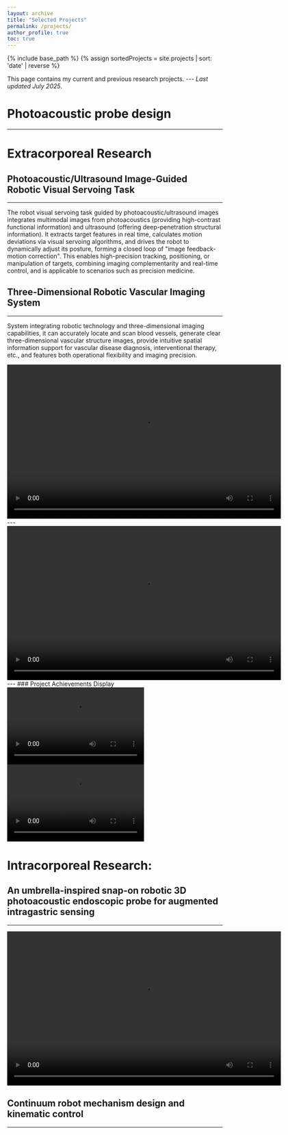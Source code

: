 ```yaml
---
layout: archive
title: "Selected Projects"
permalink: /projects/
author_profile: true
toc: true
---
```

{% include base_path %}
{% assign sortedProjects = site.projects | sort: 'date' | reverse %}

This page contains my current and previous research projects. --- _Last updated July 2025_.

# Photoacoustic probe design 
---



# Extracorporeal Research

## Photoacoustic/Ultrasound Image-Guided Robotic Visual Servoing Task
---
The robot visual servoing task guided by photoacoustic/ultrasound images integrates multimodal images from photoacoustics (providing high-contrast functional information) and ultrasound (offering deep-penetration structural information). It extracts target features in real time, calculates motion deviations via visual servoing algorithms, and drives the robot to dynamically adjust its posture, forming a closed loop of "image feedback-motion correction". This enables high-precision tracking, positioning, or manipulation of targets, combining imaging complementarity and real-time control, and is applicable to scenarios such as precision medicine.
## Three-Dimensional Robotic Vascular Imaging System
---
System integrating robotic technology and three-dimensional imaging capabilities, it can accurately locate and scan blood vessels, generate clear three-dimensional vascular structure images, provide intuitive spatial information support for vascular disease diagnosis, interventional therapy, etc., and features both operational flexibility and imaging precision.


<video width="640" height="360" controls>
  <source src="/images/projects/RA_PA_Armscan/15dc18d194005171f56e028d0d4b53d4.mp4">
  Your browser does not support the video tag.
</video>
---
<video width="640" height="360" controls>
  
  <source src="/images/projects/RA_PA_Armscan/24b5955534ea9a7dd513ebae8efbc246.mp4">
  Your browser does not support the video tag.
</video>
---
### Project Achievements Display

<video width="320" height="180" controls>
  <source src="/images/projects/RA_PA_Armscan/red.mp4">
  Your browser does not support the video tag.
</video>

<video width="320" height="180" controls>
  <source src="/images/projects/RA_PA_Armscan/white.mp4">
  Your browser does not support the video tag.
</video>

# Intracorporeal Research:

## An umbrella-inspired snap-on robotic 3D photoacoustic endoscopic probe for augmented intragastric sensing
---
<video width="640" height="360" controls>
  <source src="/images/projects/Umb/14f5b29134bd95f99372ca98c509d5e5.mp4">
  Your browser does not support the video tag.
</video>



## Continuum robot mechanism design and kinematic control
---



